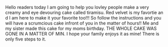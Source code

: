 Hello readers today I am going to help you lovley people make a very creamy and eye devouring cake called tiramisu. Red velvet is my favortie an d I am here to make it your favorite too!!! So follow the instructions and you will have a scrumcious cake infront of you in the matter of hours!! Me and my sister made this cake for my moms birthday. THE WHOLE CAKE WAS GONE IN A MATTER OF MIN. I hope your family enjoys it as mine! There is only five steps to it.
